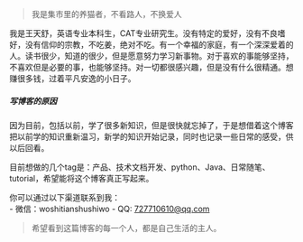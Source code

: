 > 我是集市里的养猫者，不看路人，不换爱人

我是王天舒，英语专业本科生，CAT专业研究生。没有特定的爱好，没有不良嗜好，没有信仰的宗教，不吃姜，绝对不吃。有一个幸福的家庭，有一个深深爱着的人。读书很少，知道的很少，但是愿意努力学习新事物。对于喜欢的事能够坚持，不喜欢但是必要的事，也能够坚持。对一切都很感兴趣，但是没有什么很精通。想赚很多钱，过着平凡安逸的小日子。

##### 写博客的原因

因为目前，包括以前，学了很多新知识，但是很快就忘掉了，于是想借着这个博客把以前学的知识重新温习，新学的知识开始记录，同时也记录一些日常的感受，供以后回看。  

目前想做的几个tag是：产品、技术文档开发、python、Java、日常随笔、tutorial，希望能将这个博客真正写起来。  

你可以通过以下渠道联系到我：  
    - 微信：woshitianshushiwo
    - QQ: 727710610@qq.com

> 希望看到这篇博客的每一个人，都是自己生活的主人。